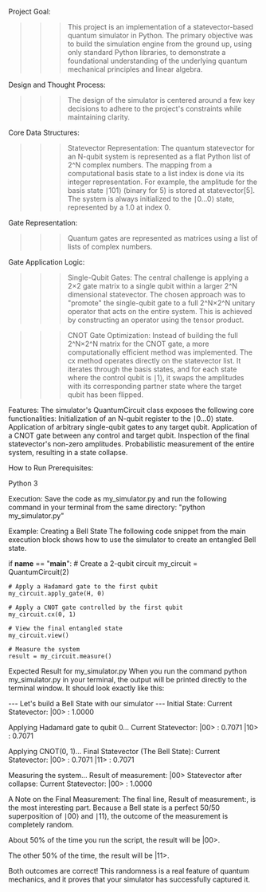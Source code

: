 Project Goal:
>>>This project is an implementation of a statevector-based quantum simulator in Python. The primary objective was to build the simulation engine from the ground up, using only standard Python libraries, to demonstrate a foundational understanding of the underlying quantum mechanical principles and linear algebra.

Design and Thought Process:
>>>The design of the simulator is centered around a few key decisions to adhere to the project's constraints while maintaining clarity.

Core Data Structures:
>>>Statevector Representation: The quantum statevector for an N-qubit system is represented as a flat Python list of 2^N complex numbers. The mapping from a computational basis state to a list index is done via its integer representation. For example, the amplitude for the basis state ∣101⟩ (binary for 5) is stored at statevector[5]. The system is always initialized to the ∣0…0⟩ state, represented by a 1.0 at index 0.

Gate Representation: 
>>>Quantum gates are represented as matrices using a list of lists of complex numbers.

Gate Application Logic:
>>>Single-Qubit Gates: The central challenge is applying a 2×2 gate matrix to a single qubit within a larger 2^N dimensional statevector. The chosen approach was to "promote" the single-qubit gate to a full 2^N×2^N unitary operator that acts on the entire system. This is achieved by constructing an operator using the tensor product.

>>>CNOT Gate Optimization: Instead of building the full 2^N×2^N matrix for the CNOT gate, a more computationally efficient method was implemented. The cx method operates directly on the statevector list. It iterates through the basis states, and for each state where the control qubit is ∣1⟩, it swaps the amplitudes with its corresponding partner state where the target qubit has been flipped.
      

Features:
The simulator's QuantumCircuit class exposes the following core functionalities:
Initialization of an N-qubit register to the ∣0…0⟩ state.
Application of arbitrary single-qubit gates to any target qubit.
Application of a CNOT gate between any control and target qubit.
Inspection of the final statevector's non-zero amplitudes.
Probabilistic measurement of the entire system, resulting in a state collapse.

How to Run
Prerequisites:

Python 3

Execution:
Save the code as my_simulator.py and run the following command in your terminal from the same directory:
"python my_simulator.py"


Example: Creating a Bell State
The following code snippet from the main execution block shows how to use the simulator to create an entangled Bell state.

if __name__ == "__main__":
    # Create a 2-qubit circuit
    my_circuit = QuantumCircuit(2)
    
    # Apply a Hadamard gate to the first qubit
    my_circuit.apply_gate(H, 0)
    
    # Apply a CNOT gate controlled by the first qubit
    my_circuit.cx(0, 1)
    
    # View the final entangled state
    my_circuit.view()
    
    # Measure the system
    result = my_circuit.measure()


Expected Result for my_simulator.py
When you run the command python my_simulator.py in your terminal, the output will be printed directly to the terminal window. It should look exactly like this:

--- Let's build a Bell State with our simulator ---
Initial State:
Current Statevector:
  |00> : 1.0000

Applying Hadamard gate to qubit 0...
Current Statevector:
  |00> : 0.7071
  |10> : 0.7071

Applying CNOT(0, 1)...
Final Statevector (The Bell State):
Current Statevector:
  |00> : 0.7071
  |11> : 0.7071

Measuring the system...
Result of measurement: |00>
Statevector after collapse:
Current Statevector:
  |00> : 1.0000

A Note on the Final Measurement:
The final line, Result of measurement:, is the most interesting part. Because a Bell state is a perfect 50/50 superposition of ∣00⟩ and ∣11⟩, the outcome of the measurement is completely random.

About 50% of the time you run the script, the result will be |00>.

The other 50% of the time, the result will be |11>.

Both outcomes are correct! This randomness is a real feature of quantum mechanics, and it proves that your simulator has successfully captured it.